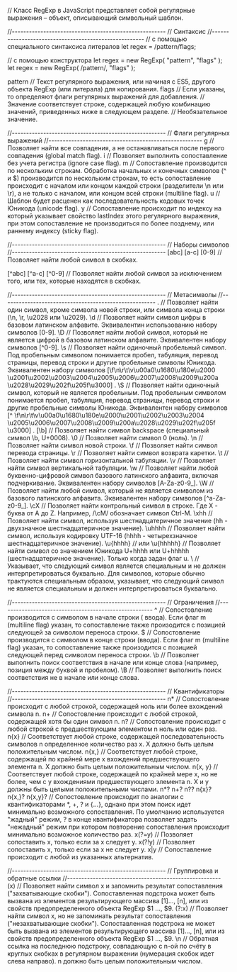 // Класс RegExp в JavaScript представляет собой регулярные выражения – объект, описывающий символьный шаблон.

//------------------------------------------------------ // Синтаксис
//------------------------------------------------------ // с помощью специального синтаксиса литералов let regex =
/pattern/flags;

// с помощью конструктора let regex = new RegExp( "pattern", "flags" ); let regex = new RegExp( /pattern/, "flags" );

pattern // Текст регулярного выражения, или начиная с ES5, другого объекта RegExp (или литерала) для копирования. flags
// Если указаны, то определяют флаги регулярных выражений для добавления. // Значение соответствует строке, содержащей
любую комбинацию значений, приведенных ниже в следующем разделе. // Необязательное значение.

//------------------------------------------------------ // Флаги регулярных выражений
//------------------------------------------------------ g // Позволяет найти все совпадения, а не останавливаться после
первого совпадения (global match flag). i // Позволяет выполнить сопоставление без учета регистра (ignore case flag). m
// Сопоставление производится по нескольким строкам. Обработка начальных и конечных символов (^ и $) производится по
нескольким строкам, то есть сопоставление происходит с началом или концом каждой строки (разделители \n или \r), а не
только с началом, или концом всей строки (multiline flag). u // Шаблон будет расценен как последовательность кодовых
точек Юникода (unicode flag). y // Сопоставление происходит по индексу на который указывает свойство lastIndex этого
регулярного выражения, при этом сопоставление не производиться по более позднему, или раннему индексу (sticky flag).

//------------------------------------------------------ // Наборы символов
//------------------------------------------------------
[abc]
[a-c]
[0-9]   // Позволяет найти любой символ в скобках.

[^abc]
[^a-c]
[^0-9]  // Позволяет найти любой символ за исключением того, или тех, которые находятся в скобках.

//------------------------------------------------------ // Метасимволы
//------------------------------------------------------ . // Позволяет найти один символ, кроме символа новой строки,
или символа конца строки (\n, \r, \u2028 или \u2029). \d // Позволяет найти символ цифры в базовом латинском алфавите.
Эквивалентин использованию набору символов [0-9]. \D // Позволяет найти любой символ, который не является цифрой в
базовом латинском алфавите. Эквивалентен набору символов [^0-9]. \s // Позволяет найти одиночный пробельный символ. Под
пробельным символом понимается пробел, табуляция, перевод страницы, перевод строки и другие пробельные символы Юникода.
Эквивалентен набору
символов [\f\n\r\t\v​\u00a0\u1680​\u180e\u2000​\u2001\u2002​\u2003\u2004​\u2005\u2006​\u2007\u2008​\u2009\u200a​\u2028\u2029​​\u202f\u205f​\u3000]
. \S // Позволяет найти одиночный символ, который не является пробельным. Под пробельным символом понимается пробел,
табуляция, перевод страницы, перевод строки и другие пробельные символы Юникода. Эквивалентен набору
символов [^ \f\n\r\t\v​\u00a0\u1680​\u180e\u2000​\u2001\u2002​\u2003\u2004​\u2005\u2006​\u2007\u2008​\u2009\u200a​\u2028\u2029​​\u202f\u205f​\u3000]
.
[\b]      // Позволяет найти символ backspace (специальный символ \b, U+0008). \0 // Позволяет найти символ 0 (ноль). \n
// Позволяет найти символ новой строки. \f // Позволяет найти символ перевода страницы. \r // Позволяет найти символ
возврата каретки. \t // Позволяет найти символ горизонтальной табуляции. \v // Позволяет найти символ вертикальной
табуляции. \w // Позволяет найти любой буквенно-цифровой символ базового латинского алфавита, включая подчеркивание.
Эквивалентен набору символов [A-Za-z0-9_]. \W // Позволяет найти любой символ, который не является символом из базового
латинского алфавита. Эквивалентен набору символов [^a-Za-z0-9_]. \cX // Позволяет найти контрольный символ в строке. Где
X - буква от A до Z. Например, /\cM/ обозначает символ Ctrl-M. \xhh // Позволяет найти символ, используя
шестнадцатеричное значение (hh - двухзначное шестнадцатеричное значение). \uhhhh // Позволяет найти символ, используя
кодировку UTF-16 (hhhh - четырехзначное шестнадцатеричное значение). \u{hhhh} // или \u{hhhhh} // Позволяет найти символ
со значением Юникода U+hhhh или U+hhhhh (шестнадцатеричное значение). Только когда задан флаг u. \ // Указывает, что
следующий символ является специальным и не должен интерпретироваться буквально. Для символов, которые обычно трактуются
специальным образом, указывает, что следующий символ не является специальным и должен интерпретироваться буквально.

//------------------------------------------------------ // Ограничения
//------------------------------------------------------ ^ // Сопостовление производится с символом в начале строки (
ввода). Если флаг m (multiline flag) указан, то сопоставление также произодится с позицией следующей за символом
переноса строки. $ // Сопостовление производится с символом в конце строки (ввода). Если флаг m (multiline flag) указан,
то сопоставление также произодится с позицией следующей перед символом переноса строки. \b // Позволяет выполнить поиск
соответствия в начале или конце слова (например, позиция между буквой и пробелом). \B // Позволяет выполнить поиск
соответствия не в начале или конце слова.

//------------------------------------------------------ // Квантификаторы
//------------------------------------------------------ n*      // Сопостовление происходит с любой строкой, содержащей
ноль или более вхождений символа n. n+ // Сопостовление происходит с любой строкой, содержащей хотя бы один символ n. n?
// Сопостовление происходит с любой строкой с предшествующим элементом n ноль или один раз. n{x} // Соответствует любой
строке, содержащей последовательность символов n определенное количество раз x. X должно быть целым положительным
числом. n{x,} // Соответствует любой строке, содержащей по крайней мере x вхождений предшествующего элемента n. X должно
быть целым положительным числом. n{x, y} // Соответствует любой строке, содержащей по крайней мере x, но не более, чем с
y вхождениями предшествующего элемента n. X и y должны быть целыми положительными числами. n*? n+? n?? n{x}? n{x,}?
n{x,y}? // Сопостовление происходит по аналогии с квантификаторами *, +, ? и {...}, однако при этом поиск идет
минимально возможного сопоставления. По умолчанию используется "жадный" режим, ? в конце квантификатора позволяет
задать "нежадный" режим при котором повторение сопоставления происходит минимально возможное количество раз. x(?=y)  //
Позволяет сопоставить x, только если за x следует y. x(?!y)  // Позволяет сопоставить x, только если за x не следует y.
x|y // Сопоставление происходит с любой из указанных альтернатив.

//------------------------------------------------------ // Группировка и обратные ссылки
//------------------------------------------------------
(x)     // Позволяет найти символ x и запомнить результат сопоставления ("захватывающие скобки"). Сопоставленная
подстрока может быть вызвана из элементов результирующего массива [1]..., [n], или из свойств предопределенного объекта
RegExp $1 ..., $9.
(?:x)   // Позволяет найти символ x, но не запоминать результат сопоставления ("незахватывающие скобки"). Сопоставленная
подстрока не может быть вызвана из элементов результирующего массива [1]..., [n], или из свойств предопределенного
объекта RegExp $1 ..., $9. \n // Обратная ссылка на последнюю подстроку, совпадающую с n-ой по счёту в круглых скобках в
регулярном выражении (нумерация скобок идет слева направо). n должно быть целым положительным числом.




